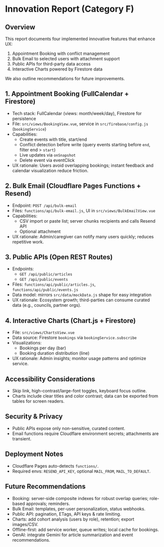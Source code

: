 # Innovation Report (Category F)

## Overview
This report documents four implemented innovative features that enhance UX:
1) Appointment Booking with conflict management
2) Bulk Email to selected users with attachment support
3) Public APIs for third-party data access
4) Interactive Charts powered by Firestore data

We also outline recommendations for future improvements.

## 1. Appointment Booking (FullCalendar + Firestore)
- Tech stack: FullCalendar (views: month/week/day), Firestore for persistence
- File: `src/views/BookingView.vue`, service in `src/firebase/config.js` (`bookingService`)
- Capabilities:
  - Create events with title, start/end
  - Conflict detection before write (query events starting before `end`, filter end > `start`)
  - Live updates via `onSnapshot`
  - Delete event via eventClick
- UX rationale: Users avoid overlapping bookings; instant feedback and calendar visualization reduce friction.

## 2. Bulk Email (Cloudflare Pages Functions + Resend)
- Endpoint: `POST /api/bulk-email`
- Files: `functions/api/bulk-email.js`, UI in `src/views/BulkEmailView.vue`
- Capabilities:
  - CSV import or paste list; server chunks recipients and calls Resend API
  - Optional attachment
- UX rationale: Admin/caregiver can notify many users quickly; reduces repetitive work.

## 3. Public APIs (Open REST Routes)
- Endpoints:
  - `GET /api/public/articles`
  - `GET /api/public/events`
- Files: `functions/api/public/articles.js`, `functions/api/public/events.js`
- Data model: mirrors `src/data/mockData.js` shape for easy integration
- UX rationale: Ecosystem growth; third-parties can consume curated data (e.g., councils, partner orgs).

## 4. Interactive Charts (Chart.js + Firestore)
- File: `src/views/ChartsView.vue`
- Data source: Firestore `bookings` via `bookingService.subscribe`
- Visualizations:
  - Bookings per day (bar)
  - Booking duration distribution (line)
- UX rationale: Admin insights; monitor usage patterns and optimize service.

## Accessibility Considerations
- Skip link, high-contrast/large-font toggles, keyboard focus outline.
- Charts include clear titles and color contrast; data can be exported from tables for screen readers.

## Security & Privacy
- Public APIs expose only non-sensitive, curated content.
- Email functions require Cloudflare environment secrets; attachments are transient.

## Deployment Notes
- Cloudflare Pages auto-detects `functions/`.
- Required envs: `RESEND_API_KEY`, optional `MAIL_FROM`, `MAIL_TO_DEFAULT`.

## Future Recommendations
- Booking: server-side composite indexes for robust overlap queries; role-based approvals; reminders.
- Bulk Email: templates, per-user personalization, status webhooks.
- Public API: pagination, ETags, API keys & rate limiting.
- Charts: add cohort analysis (users by role), retention; export images/CSV.
- Offline-first: add service worker, queue writes; local cache for bookings.
- GenAI: integrate Gemini for article summarization and event recommendations.

